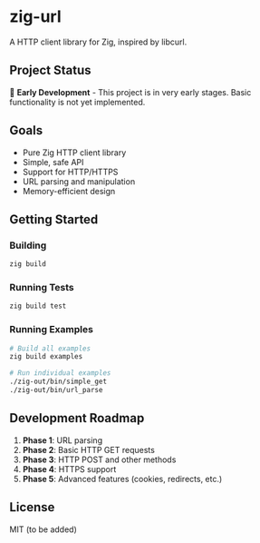 # zig-url

A HTTP client library for Zig, inspired by libcurl.

## Project Status

🚧 **Early Development** - This project is in very early stages. Basic functionality is not yet implemented.

## Goals

- Pure Zig HTTP client library
- Simple, safe API
- Support for HTTP/HTTPS
- URL parsing and manipulation
- Memory-efficient design

## Getting Started

### Building

```bash
zig build
```

### Running Tests

```bash
zig build test
```

### Running Examples

```bash
# Build all examples
zig build examples

# Run individual examples
./zig-out/bin/simple_get
./zig-out/bin/url_parse
```

## Development Roadmap

1. **Phase 1**: URL parsing
2. **Phase 2**: Basic HTTP GET requests
3. **Phase 3**: HTTP POST and other methods
4. **Phase 4**: HTTPS support
5. **Phase 5**: Advanced features (cookies, redirects, etc.)

## License

MIT (to be added)